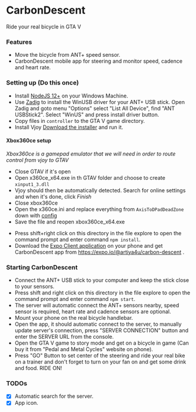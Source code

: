 # CarbonDescent
Ride your real bicycle in GTA V

### Features
- Move the bicycle from ANT+ speed sensor.
- CarbonDescent mobile app for steering and monitor speed, cadence and heart rate.

### Setting up (Do this once)
- Install [NodeJS 12+](https://nodejs.org/) on your Windows Machine.
- Use [Zadig](http://sourceforge.net/projects/libwdi/files/zadig/) to install the WinUSB driver for your ANT+ USB stick. Open Zadig and goto menu "Options" select "List All Device", find "ANT USBStick2". Select "WinUS" and press install driver button.
- Copy files in `controller` to the GTA V game directory.
- Install Vjoy [Download the installer](https://sourceforge.net/projects/vjoystick/) and run it.
#### Xbox360ce setup
_Xbox360ce is a gamepad emulator that we will need in order to route control from vjoy to GTAV_
* Close GTAV if it's open
* Open x360ce_x64.exe in th GTAV folder and choose to create `xinput1_3.dll`
* Vjoy should then be automatically detected. Search for online settings and when it's done, click _Finish_
* Close xbox360ce
* Open the x360ce.ini and replace everything from `AxisToDPadDeadZone` down with [config](https://gist.githubusercontent.com/crizCraig/f680f65653641412eba28c3c47421bcf/raw/4abd3be3802555f57d96389bf0a189dad8cd90de/x360ce.ini)
* Save the file and reopen xbox360ce_x64.exe
- Press shift+right click on this directory in the file explore to open the command prompt and enter command `npm install`.
- Download the [Expo Client application](https://expo.io/tools#client) on your phone and get CarbonDescent app from https://expo.io/@artiya4u/carbon-descent .

### Starting CarbonDescent 
- Connect the ANT+ USB stick to your computer and keep the stick close to your sensors.
- Press shift and right click on this directory in the file explore to open the command prompt and enter command  `npm start`.
- The server will automatic connect the ANT+ sensors nearby, speed sensor is required, heart rate and cadence sensors are optional.
- Mount your phone on the real bicycle handlebar.
- Open the app, it should automatic connect to the server, to manually update server's connection, press "SERVER CONNECTION" button and enter the SERVER URL from the console.
- Open the GTA V game to story mode and get on a bicycle in game (Can buy it from "Pedal and Metal Cycles" website on phone).
- Press "GO" Button to set center of the steering and ride your real bike on a trainer and don't forget to turn on your fan on and get some drink and food. RIDE ON!

### TODOs
-[X] Automatic search for the server.
-[X] App icon.
